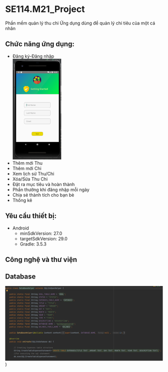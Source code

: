 # SE114.M21_Project
 Phần mềm quản lý thu chi
Ứng dụng dùng để quản lý chi tiêu của một cá nhân

## Chức năng ứng dụng:

- Đăng   ký-Đăng   nhập  
![Dang Ky](https://github.com/DANGDINHDUNG/SE114.M21_Project/blob/main/GiaodienApp/Dang_Ky.PNG)
- Thêm   mới   Thu  
- Thêm   mới   Chi  
- Xem   lịch   sử   Thu/Chi  
- Xóa/Sửa   Thu   Chi  
- Đặt   ra   mục   tiêu   và   hoàn   thành  
- Phần   thưởng   khi   đăng   nhập   mỗi   ngày  
- Chia   sẻ   thành   tích   cho   bạn   bè  
- Thống   kê  
  
## Yêu cầu thiết bị:
- Android
  - minSdkVersion: 27.0
  - targetSdkVersion: 29.0
  - Gradle: 3.5.3 
  
## Công nghệ và thư viện

## Database
![DataBase](https://github.com/DANGDINHDUNG/SE114.M21_Project/blob/main/GiaodienApp/DataBase.PNG))
